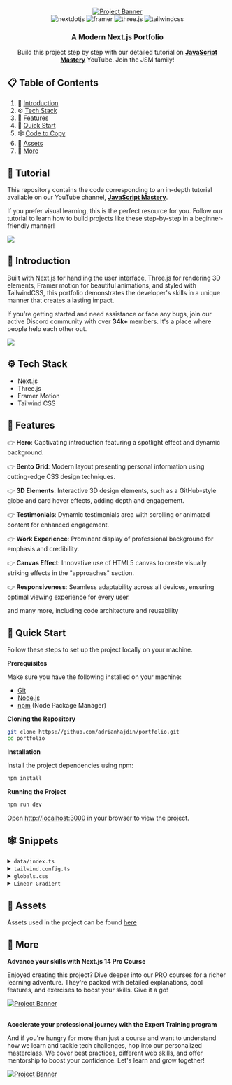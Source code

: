 <div align="center">
  <br />
    <a href="https://youtu.be/FTH6Dn3AyIQ" target="_blank">
      <img src="https://github.com/adrianhajdin/portfolio/assets/151519281/c6ca3c03-6cb7-4f67-a9b9-a73da5bfa0d8" alt="Project Banner">
    </a>
  <br />

  <div>
    <img src="https://img.shields.io/badge/-Next_JS-black?style=for-the-badge&logoColor=white&logo=nextdotjs&color=000000" alt="nextdotjs" />
    <img src="https://img.shields.io/badge/-Framer-black?style=for-the-badge&logoColor=white&logo=framer&color=0055FF" alt="framer" />
    <img src="https://img.shields.io/badge/-Three_JS-black?style=for-the-badge&logoColor=white&logo=threedotjs&color=000000" alt="three.js" />
    <img src="https://img.shields.io/badge/-Tailwind_CSS-black?style=for-the-badge&logoColor=white&logo=tailwindcss&color=06B6D4" alt="tailwindcss" />
  </div>

  <h3 align="center">A Modern Next.js Portfolio</h3>

   <div align="center">
     Build this project step by step with our detailed tutorial on <a href="https://www.youtube.com/@javascriptmastery/videos" target="_blank"><b>JavaScript Mastery</b></a> YouTube. Join the JSM family!
    </div>
</div>

## 📋 <a name="table">Table of Contents</a>

1. 🤖 [Introduction](#introduction)
2. ⚙️ [Tech Stack](#tech-stack)
3. 🔋 [Features](#features)
4. 🤸 [Quick Start](#quick-start)
5. 🕸️ [Code to Copy](#snippets)
6. 🔗 [Assets](#links)
7. 🚀 [More](#more)

## 🚨 Tutorial

This repository contains the code corresponding to an in-depth tutorial available on our YouTube channel, <a href="https://www.youtube.com/@javascriptmastery/videos" target="_blank"><b>JavaScript Mastery</b></a>.

If you prefer visual learning, this is the perfect resource for you. Follow our tutorial to learn how to build projects like these step-by-step in a beginner-friendly manner!

<a href="https://youtu.be/FTH6Dn3AyIQ" target="_blank"><img src="https://github.com/sujatagunale/EasyRead/assets/151519281/1736fca5-a031-4854-8c09-bc110e3bc16d" /></a>

## <a name="introduction">🤖 Introduction</a>

Built with Next.js for handling the user interface, Three.js for rendering 3D elements, Framer motion for beautiful animations, and styled with TailwindCSS, this portfolio demonstrates the developer's skills in a unique manner that creates a lasting impact.

If you're getting started and need assistance or face any bugs, join our active Discord community with over **34k+** members. It's a place where people help each other out.

<a href="https://discord.com/invite/n6EdbFJ" target="_blank"><img src="https://github.com/sujatagunale/EasyRead/assets/151519281/618f4872-1e10-42da-8213-1d69e486d02e" /></a>

## <a name="tech-stack">⚙️ Tech Stack</a>

- Next.js
- Three.js
- Framer Motion
- Tailwind CSS

## <a name="features">🔋 Features</a>

👉 **Hero**: Captivating introduction featuring a spotlight effect and dynamic background.

👉 **Bento Grid**: Modern layout presenting personal information using cutting-edge CSS design techniques.

👉 **3D Elements**: Interactive 3D design elements, such as a GitHub-style globe and card hover effects, adding depth and engagement.

👉 **Testimonials**: Dynamic testimonials area with scrolling or animated content for enhanced engagement.

👉 **Work Experience**: Prominent display of professional background for emphasis and credibility.

👉 **Canvas Effect**: Innovative use of HTML5 canvas to create visually striking effects in the "approaches" section.

👉 **Responsiveness**: Seamless adaptability across all devices, ensuring optimal viewing experience for every user.

and many more, including code architecture and reusability

## <a name="quick-start">🤸 Quick Start</a>

Follow these steps to set up the project locally on your machine.

**Prerequisites**

Make sure you have the following installed on your machine:

- [Git](https://git-scm.com/)
- [Node.js](https://nodejs.org/en)
- [npm](https://www.npmjs.com/) (Node Package Manager)

**Cloning the Repository**

```bash
git clone https://github.com/adrianhajdin/portfolio.git
cd portfolio
```

**Installation**

Install the project dependencies using npm:

```bash
npm install
```

**Running the Project**

```bash
npm run dev
```

Open [http://localhost:3000](http://localhost:3000) in your browser to view the project.

## <a name="snippets">🕸️ Snippets</a>

<details>
<summary><code>data/index.ts</code></summary>

```typescript
export const navItems = [
  { name: "About", link: "#about" },
  { name: "Projects", link: "#projects" },
  { name: "Testimonials", link: "#testimonials" },
  { name: "Contact", link: "#contact" },
];

export const gridItems = [
  {
    id: 1,
    title: "I prioritize client collaboration, fostering open communication ",
    description: "",
    className: "lg:col-span-3 md:col-span-6 md:row-span-4 lg:min-h-[60vh]",
    imgClassName: "w-full h-full",
    titleClassName: "justify-end",
    img: "/b1.svg",
    spareImg: "",
  },
  {
    id: 2,
    title: "I'm very flexible with time zone communications",
    description: "",
    className: "lg:col-span-2 md:col-span-3 md:row-span-2",
    imgClassName: "",
    titleClassName: "justify-start",
    img: "",
    spareImg: "",
  },
  {
    id: 3,
    title: "My tech stack",
    description: "I constantly try to improve",
    className: "lg:col-span-2 md:col-span-3 md:row-span-2",
    imgClassName: "",
    titleClassName: "justify-center",
    img: "",
    spareImg: "",
  },
  {
    id: 4,
    title: "Tech enthusiast with a passion for development.",
    description: "",
    className: "lg:col-span-2 md:col-span-3 md:row-span-1",
    imgClassName: "",
    titleClassName: "justify-start",
    img: "/grid.svg",
    spareImg: "/b4.svg",
  },

  {
    id: 5,
    title: "Currently building some amazing Websites",
    description: "The Inside Scoop",
    className: "md:col-span-3 md:row-span-2",
    imgClassName: "absolute right-0 bottom-0 md:w-96 w-60",
    titleClassName: "justify-center md:justify-start lg:justify-center",
    img: "/b5.svg",
    spareImg: "/grid.svg",
  },
  {
    id: 6,
    title: "Do you want to start a project together?",
    description: "",
    className: "lg:col-span-2 md:col-span-3 md:row-span-1",
    imgClassName: "",
    titleClassName: "justify-center md:max-w-full max-w-60 text-center",
    img: "",
    spareImg: "",
  },
];

export const projects = [
  {
    id: 1,
    title: "3D Solar System Planets to Explore",
    des: "Explore the wonders of our solar system with this captivating 3D simulation of the planets using Three.js.",
    img: "/p1.svg",
    iconLists: ["/re.svg", "/tail.svg", "/ts.svg", "/three.svg", "/fm.svg"],
    link: "https://github.com/adrianhajdin?tab=repositories",
  },
  {
    id: 2,
    title: "Yoom - Video Conferencing App",
    des: "Simplify your video conferencing experience with Yoom. Seamlessly connect with colleagues and friends.",
    img: "/p2.svg",
    iconLists: ["/next.svg", "/tail.svg", "/ts.svg", "/stream.svg", "/c.svg"],
    link: "https://github.com/adrianhajdin/zoom-clone",
  },
  {
    id: 3,
    title: "AI Image SaaS - Canva Application",
    des: "A REAL Software-as-a-Service app with AI features and a payments and credits system using the latest tech stack.",
    img: "/p3.svg",
    iconLists: ["/re.svg", "/tail.svg", "/ts.svg", "/three.svg", "/c.svg"],
    link: "https://github.com/adrianhajdin/ai_saas_app",
  },
  {
    id: 4,
    title: "Animated Apple Iphone 3D Website",
    des: "Recreated the Apple iPhone 15 Pro website, combining GSAP animations and Three.js 3D effects..",
    img: "/p4.svg",
    iconLists: ["/next.svg", "/tail.svg", "/ts.svg", "/three.svg", "/gsap.svg"],
    link: "https://github.com/adrianhajdin/iphone",
  },
];

export const testimonials = [
  {
    quote:
      "Collaborating with Adrian was an absolute pleasure. His professionalism, promptness, and dedication to delivering exceptional results were evident throughout our project. Adrian's enthusiasm for every facet of development truly stands out. If you're seeking to elevate your website and elevate your brand, Adrian is the ideal partner.",
    name: "Michael Johnson",
    title: "Director of AlphaStream Technologies",
  },
  {
    quote:
      "Collaborating with Adrian was an absolute pleasure. His professionalism, promptness, and dedication to delivering exceptional results were evident throughout our project. Adrian's enthusiasm for every facet of development truly stands out. If you're seeking to elevate your website and elevate your brand, Adrian is the ideal partner.",
    name: "Michael Johnson",
    title: "Director of AlphaStream Technologies",
  },
  {
    quote:
      "Collaborating with Adrian was an absolute pleasure. His professionalism, promptness, and dedication to delivering exceptional results were evident throughout our project. Adrian's enthusiasm for every facet of development truly stands out. If you're seeking to elevate your website and elevate your brand, Adrian is the ideal partner.",
    name: "Michael Johnson",
    title: "Director of AlphaStream Technologies",
  },
  {
    quote:
      "Collaborating with Adrian was an absolute pleasure. His professionalism, promptness, and dedication to delivering exceptional results were evident throughout our project. Adrian's enthusiasm for every facet of development truly stands out. If you're seeking to elevate your website and elevate your brand, Adrian is the ideal partner.",
    name: "Michael Johnson",
    title: "Director of AlphaStream Technologies",
  },
  {
    quote:
      "Collaborating with Adrian was an absolute pleasure. His professionalism, promptness, and dedication to delivering exceptional results were evident throughout our project. Adrian's enthusiasm for every facet of development truly stands out. If you're seeking to elevate your website and elevate your brand, Adrian is the ideal partner.",
    name: "Michael Johnson",
    title: "Director of AlphaStream Technologies",
  },
];

export const companies = [
  {
    id: 1,
    name: "cloudinary",
    img: "/cloud.svg",
    nameImg: "/cloudName.svg",
  },
  {
    id: 2,
    name: "appwrite",
    img: "/app.svg",
    nameImg: "/appName.svg",
  },
  {
    id: 3,
    name: "HOSTINGER",
    img: "/host.svg",
    nameImg: "/hostName.svg",
  },
  {
    id: 4,
    name: "stream",
    img: "/s.svg",
    nameImg: "/streamName.svg",
  },
  {
    id: 5,
    name: "docker.",
    img: "/dock.svg",
    nameImg: "/dockerName.svg",
  },
];

export const workExperience = [
  {
    id: 1,
    title: "Frontend Engineer Intern",
    desc: "Assisted in the development of a web-based platform using React.js, enhancing interactivity.",
    className: "md:col-span-2",
    thumbnail: "/exp1.svg",
  },
  {
    id: 2,
    title: "Mobile App Dev - JSM Tech",
    desc: "Designed and developed mobile app for both iOS & Android platforms using React Native.",
    className: "md:col-span-2", // change to md:col-span-2
    thumbnail: "/exp2.svg",
  },
  {
    id: 3,
    title: "Freelance App Dev Project",
    desc: "Led the dev of a mobile app for a client, from initial concept to deployment on app stores.",
    className: "md:col-span-2", // change to md:col-span-2
    thumbnail: "/exp3.svg",
  },
  {
    id: 4,
    title: "Lead Frontend Developer",
    desc: "Developed and maintained user-facing features using modern frontend technologies.",
    className: "md:col-span-2",
    thumbnail: "/exp4.svg",
  },
];

export const socialMedia = [
  {
    id: 1,
    img: "/git.svg",
  },
  {
    id: 2,
    img: "/twit.svg",
  },
  {
    id: 3,
    img: "/link.svg",
  },
];
```

</details>

<details>
<summary><code>tailwind.config.ts</code></summary>

```ts
import type { Config } from "tailwindcss";

const svgToDataUri = require("mini-svg-data-uri");

const colors = require("tailwindcss/colors");
const {
  default: flattenColorPalette,
} = require("tailwindcss/lib/util/flattenColorPalette");

const config = {
  darkMode: ["class"],
  content: [
    "./pages/**/*.{ts,tsx}",
    "./components/**/*.{ts,tsx}",
    "./app/**/*.{ts,tsx}",
    "./src/**/*.{ts,tsx}",
    "./data/**/*.{ts,tsx}",
  ],
  prefix: "",
  theme: {
    container: {
      center: true,
      padding: "2rem",
      screens: {
        "2xl": "1400px",
      },
    },
    extend: {
      colors: {
        black: {
          DEFAULT: "#000",
          100: "#000319",
          200: "rgba(17, 25, 40, 0.75)",
          300: "rgba(255, 255, 255, 0.125)",
        },
        white: {
          DEFAULT: "#FFF",
          100: "#BEC1DD",
          200: "#C1C2D3",
        },
        blue: {
          "100": "#E4ECFF",
        },
        purple: "#CBACF9",
        border: "hsl(var(--border))",
        input: "hsl(var(--input))",
        ring: "hsl(var(--ring))",
        background: "hsl(var(--background))",
        foreground: "hsl(var(--foreground))",
        primary: {
          DEFAULT: "hsl(var(--primary))",
          foreground: "hsl(var(--primary-foreground))",
        },
        secondary: {
          DEFAULT: "hsl(var(--secondary))",
          foreground: "hsl(var(--secondary-foreground))",
        },
        destructive: {
          DEFAULT: "hsl(var(--destructive))",
          foreground: "hsl(var(--destructive-foreground))",
        },
        muted: {
          DEFAULT: "hsl(var(--muted))",
          foreground: "hsl(var(--muted-foreground))",
        },
        accent: {
          DEFAULT: "hsl(var(--accent))",
          foreground: "hsl(var(--accent-foreground))",
        },
        popover: {
          DEFAULT: "hsl(var(--popover))",
          foreground: "hsl(var(--popover-foreground))",
        },
        card: {
          DEFAULT: "hsl(var(--card))",
          foreground: "hsl(var(--card-foreground))",
        },
      },
      borderRadius: {
        lg: "var(--radius)",
        md: "calc(var(--radius) - 2px)",
        sm: "calc(var(--radius) - 4px)",
      },
      keyframes: {
        "accordion-down": {
          from: { height: "0" },
          to: { height: "var(--radix-accordion-content-height)" },
        },
        "accordion-up": {
          from: { height: "var(--radix-accordion-content-height)" },
          to: { height: "0" },
        },
        spotlight: {
          "0%": {
            opacity: "0",
            transform: "translate(-72%, -62%) scale(0.5)",
          },
          "100%": {
            opacity: "1",
            transform: "translate(-50%,-40%) scale(1)",
          },
        },
        shimmer: {
          from: {
            backgroundPosition: "0 0",
          },
          to: {
            backgroundPosition: "-200% 0",
          },
        },
        moveHorizontal: {
          "0%": {
            transform: "translateX(-50%) translateY(-10%)",
          },
          "50%": {
            transform: "translateX(50%) translateY(10%)",
          },
          "100%": {
            transform: "translateX(-50%) translateY(-10%)",
          },
        },
        moveInCircle: {
          "0%": {
            transform: "rotate(0deg)",
          },
          "50%": {
            transform: "rotate(180deg)",
          },
          "100%": {
            transform: "rotate(360deg)",
          },
        },
        moveVertical: {
          "0%": {
            transform: "translateY(-50%)",
          },
          "50%": {
            transform: "translateY(50%)",
          },
          "100%": {
            transform: "translateY(-50%)",
          },
        },
        scroll: {
          to: {
            transform: "translate(calc(-50% - 0.5rem))",
          },
        },
      },
      animation: {
        "accordion-down": "accordion-down 0.2s ease-out",
        "accordion-up": "accordion-up 0.2s ease-out",
        spotlight: "spotlight 2s ease .75s 1 forwards",
        shimmer: "shimmer 2s linear infinite",
        first: "moveVertical 30s ease infinite",
        second: "moveInCircle 20s reverse infinite",
        third: "moveInCircle 40s linear infinite",
        fourth: "moveHorizontal 40s ease infinite",
        fifth: "moveInCircle 20s ease infinite",
        scroll:
          "scroll var(--animation-duration, 40s) var(--animation-direction, forwards) linear infinite",
      },
    },
  },
  plugins: [
    require("tailwindcss-animate"),
    addVariablesForColors,
    function ({ matchUtilities, theme }: any) {
      matchUtilities(
        {
          "bg-grid": (value: any) => ({
            backgroundImage: `url("${svgToDataUri(
              `<svg xmlns="http://www.w3.org/2000/svg" viewBox="0 0 32 32" width="100" height="100" fill="none" stroke="${value}"><path d="M0 .5H31.5V32"/></svg>`
            )}")`,
          }),
          "bg-grid-small": (value: any) => ({
            backgroundImage: `url("${svgToDataUri(
              `<svg xmlns="http://www.w3.org/2000/svg" viewBox="0 0 32 32" width="8" height="8" fill="none" stroke="${value}"><path d="M0 .5H31.5V32"/></svg>`
            )}")`,
          }),
          "bg-dot": (value: any) => ({
            backgroundImage: `url("${svgToDataUri(
              `<svg xmlns="http://www.w3.org/2000/svg" viewBox="0 0 32 32" width="16" height="16" fill="none"><circle fill="${value}" id="pattern-circle" cx="10" cy="10" r="1.6257413380501518"></circle></svg>`
            )}")`,
          }),
        },
        { values: flattenColorPalette(theme("backgroundColor")), type: "color" }
      );
    },
  ],
} satisfies Config;

function addVariablesForColors({ addBase, theme }: any) {
  let allColors = flattenColorPalette(theme("colors"));
  let newVars = Object.fromEntries(
    Object.entries(allColors).map(([key, val]) => [`--${key}`, val])
  );

  addBase({
    ":root": newVars,
  });
}

export default config;
```

</details>

<details>
<summary><code>globals.css</code></summary>

```css
@tailwind base;
@tailwind components;
@tailwind utilities;

@layer base {
  :root {
    --background: 0 0% 100%;
    --foreground: 240 10% 3.9%;

    --card: 0 0% 100%;
    --card-foreground: 240 10% 3.9%;

    --popover: 0 0% 100%;
    --popover-foreground: 240 10% 3.9%;

    --primary: 240 5.9% 10%;
    --primary-foreground: 0 0% 98%;

    --secondary: 240 4.8% 95.9%;
    --secondary-foreground: 240 5.9% 10%;

    --muted: 240 4.8% 95.9%;
    --muted-foreground: 240 3.8% 46.1%;

    --accent: 240 4.8% 95.9%;
    --accent-foreground: 240 5.9% 10%;

    --destructive: 0 84.2% 60.2%;
    --destructive-foreground: 0 0% 98%;

    --border: 240 5.9% 90%;
    --input: 240 5.9% 90%;
    --ring: 240 10% 3.9%;

    --radius: 0.5rem;
  }

  .dark {
    --background: 240 10% 3.9%;
    --foreground: 0 0% 98%;

    --card: 240 10% 3.9%;
    --card-foreground: 0 0% 98%;

    --popover: 240 10% 3.9%;
    --popover-foreground: 0 0% 98%;

    --primary: 0 0% 98%;
    --primary-foreground: 240 5.9% 10%;

    --secondary: 240 3.7% 15.9%;
    --secondary-foreground: 0 0% 98%;

    --muted: 240 3.7% 15.9%;
    --muted-foreground: 240 5% 64.9%;

    --accent: 240 3.7% 15.9%;
    --accent-foreground: 0 0% 98%;

    --destructive: 0 62.8% 30.6%;
    --destructive-foreground: 0 0% 98%;

    --border: 240 3.7% 15.9%;
    --input: 240 3.7% 15.9%;
    --ring: 240 4.9% 83.9%;
  }
}

@layer base {
  * {
    @apply border-border !scroll-smooth;
  }
  body {
    @apply bg-background text-foreground;
  }
  button {
    @apply active:outline-none;
  }
}

@layer utilities {
  .heading {
    @apply font-bold text-4xl md:text-5xl text-center;
  }

  .black-gradient {
    background: linear-gradient(90deg, #161a31 0%, #06091f 100%);
  }
}
```

</details>

<details>
<summary><code>Linear Gradient</code></summary>

```js
style={{
        //   add these two
        //   you can generate the color from here https://cssgradient.io/
        background: "rgb(4,7,29)",
        backgroundColor:
          "linear-gradient(90deg, rgba(4,7,29,1) 0%, rgba(12,14,35,1) 100%)",
      }}
```

</details>

## <a name="links">🔗 Assets</a>

Assets used in the project can be found [here](https://drive.google.com/file/d/1ZmtiMilUYTp1wkiXWMFX6AUk-msE981-/view?usp=sharing)

## <a name="more">🚀 More</a>

**Advance your skills with Next.js 14 Pro Course**

Enjoyed creating this project? Dive deeper into our PRO courses for a richer learning adventure. They're packed with detailed explanations, cool features, and exercises to boost your skills. Give it a go!

<a href="https://jsmastery.pro/next14" target="_blank">
<img src="https://github.com/sujatagunale/EasyRead/assets/151519281/557837ce-f612-4530-ab24-189e75133c71" alt="Project Banner">
</a>

<br />
<br />

**Accelerate your professional journey with the Expert Training program**

And if you're hungry for more than just a course and want to understand how we learn and tackle tech challenges, hop into our personalized masterclass. We cover best practices, different web skills, and offer mentorship to boost your confidence. Let's learn and grow together!

<a href="https://www.jsmastery.pro/masterclass" target="_blank">
<img src="https://github.com/sujatagunale/EasyRead/assets/151519281/fed352ad-f27b-400d-9b8f-c7fe628acb84" alt="Project Banner">
</a>

#
